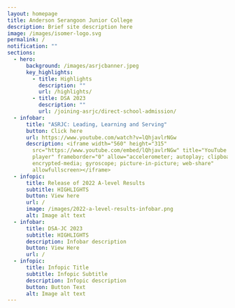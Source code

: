 ```yaml
---
layout: homepage
title: Anderson Serangoon Junior College
description: Brief site description here
image: /images/isomer-logo.svg
permalink: /
notification: ""
sections:
  - hero:
      background: /images/asrjcbanner.jpeg
      key_highlights:
        - title: Highlights
          description: ""
          url: /highlights/
        - title: DSA 2023
          description: ""
          url: /joining-asrjc/direct-school-admission/
  - infobar:
      title: "ASRJC: Leading, Learning and Serving"
      button: Click here
      url: https://www.youtube.com/watch?v=lQhjavlrNGw
      description: <iframe width="560" height="315"
        src="https://www.youtube.com/embed/lQhjavlrNGw" title="YouTube video
        player" frameborder="0" allow="accelerometer; autoplay; clipboard-write;
        encrypted-media; gyroscope; picture-in-picture; web-share"
        allowfullscreen></iframe>
  - infopic:
      title: Release of 2022 A-level Results
      subtitle: HIGHLIGHTS
      button: View here
      url: /
      image: /images/2022-a-level-results-infobar.png
      alt: Image alt text
  - infobar:
      title: DSA-JC 2023
      subtitle: HIGHLIGHTS
      description: Infobar description
      button: View Here
      url: /
  - infopic:
      title: Infopic Title
      subtitle: Infopic Subtitle
      description: Infopic description
      button: Button Text
      alt: Image alt text
---
```

